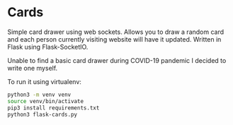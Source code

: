 # Cards
Simple card drawer using web sockets. Allows you to draw a random card
and each person currently visiting website will have it updated. 
Written in Flask using Flask-SocketIO.

Unable to find a basic card drawer during COVID-19 pandemic I decided to
write one myself.

To run it using virtualenv:

```sh
python3 -m venv venv
source venv/bin/activate
pip3 install requirements.txt
python3 flask-cards.py
```
